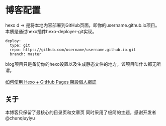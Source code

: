 # 博客配置
hexo d -> 是将本地内容部署到GitHub页面，即你的username.github.io项目。本质是通过hexo插件hexo-deployer-git实现。
```
deploy:
  type: git
  repo: https://github.com/username/username.github.io.git
  branch: master
```
blog项目只是备份你的hexo设置以及生成静态文件的地方，该项目叫什么都无所谓。<br />  
[如何使用 Hexo + GitHub Pages 架設個人網誌](https://hackmd.io/@Heidi-Liu/note-hexo-github)

## 关于
本博客只保留了最核心的目录页和文章页
同时采用了极简的主题，感谢开发者@chunqiuyiyu 


